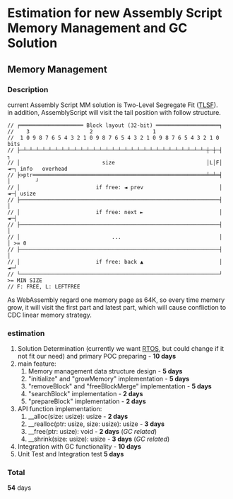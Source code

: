 # Estimation for new Assembly Script Memory Management and GC Solution

## Memory Management

### Description
current Assembly Script MM solution is Two-Level Segregate Fit ([TLSF](http://www.gii.upv.es/tlsf/)).  
in addition, AssemblyScript will visit the tail position with follow structure.  
```
// ╒════════════════════ Block layout (32-bit) ════════════════════╕
//    3                   2                   1
//  1 0 9 8 7 6 5 4 3 2 1 0 9 8 7 6 5 4 3 2 1 0 9 8 7 6 5 4 3 2 1 0  bits
// ├─┴─┴─┴─┴─┴─┴─┴─┴─┴─┴─┴─┴─┴─┴─┴─┴─┴─┴─┴─┴─┴─┴─┴─┴─┴─┴─┴─┴─┴─┼─┼─┤            ┐
// │                          size                             │L│F│ ◄─┐ info   overhead
// ╞>ptr═══════════════════════════════════════════════════════╧═╧═╡   │        ┘
// │                        if free: ◄ prev                        │ ◄─┤ usize
// ├───────────────────────────────────────────────────────────────┤   │
// │                        if free: next ►                        │ ◄─┤
// ├───────────────────────────────────────────────────────────────┤   │
// │                             ...                               │   │ >= 0
// ├───────────────────────────────────────────────────────────────┤   │
// │                        if free: back ▲                        │ ◄─┘
// └───────────────────────────────────────────────────────────────┘ >= MIN SIZE
// F: FREE, L: LEFTFREE
```

As WebAssembly regard one memory page as 64K, so every time memery grow, it will visit the first part and latest part, which will cause confliction to CDC linear memory strategy.  

### estimation
1. Solution Determination (currently we want [RTOS](https://github.com/embeddedartistry/libmemory), but could change if it not fit our need) and primary POC preparing - **10 days**  
2. main feature:
    1. Memory management data structure design - **5 days**
    2. "initialize" and "growMemory" implementation - **5 days**
    3. "removeBlock" and "freeBlockMerge" implementation - **5 days**
    4. "searchBlock" implementation - **2 days**
    5. "prepareBlock" implementation - **2 days**  
3. API function implementation:  
    1. __alloc(size: usize): usize  - **2 days**  
    2. __realloc(ptr: usize, size: usize): usize - **3 days**  
    3. __free(ptr: usize): void - **2 days** (*GC related*)
    4. __shrink(size: usize): usize - **3 days** (*GC related*)  
4. Integration with GC functionality - **10 days**
5. Unit Test and Integration test  **5 days**  

### Total  
**54** days  
